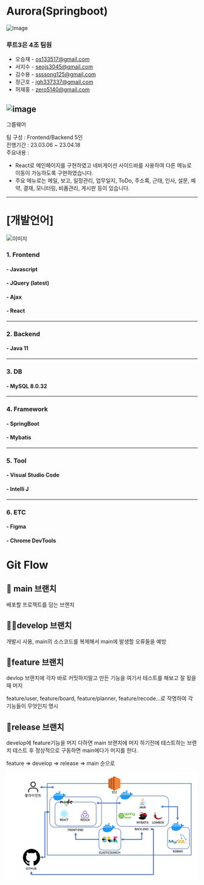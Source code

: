# Aurora(Springboot)
![image](https://user-images.githubusercontent.com/115364621/235844960-11851733-f3d7-433a-be69-74aee6edc92c.png)

### 루트3은 4조 팀원
* 오승재 - os133517@gmail.com
* 서지수 - seojs3045@gmail.com
* 김수용 - ssssong125@gmail.com 
* 정근호 -  jgh337337@gmail.com
* 허재홍 - zero5140@gmail.com

![image](https://user-images.githubusercontent.com/115364621/235852777-0f19638a-64bb-4a3c-bb5e-3da06b24de76.png)
------------

그룹웨어 

팀 구성 : Frontend/Backend 5인  
진행기간 : 23.03.06 ~ 23.04.18  
주요내용 :
- React로 메인페이지를 구현하였고 네비게이션 사이드바를 사용하여 다른 메뉴로 이동이 가능하도록 구현하였습니다.
- 주요 메뉴로는 메일, 보고, 일정관리, 업무일지, ToDo, 주소록, 근태, 인사, 설문, 예약, 결재, 모니터링, 비품관리, 게시판 등이 있습니다. 

------------

# [개발언어]
![이미지](./stack.png)
### 1. Frontend
#### - Javascript
#### - JQuery (latest)
#### - Ajax
#### - React 
------------  
### 2. Backend
#### - Java 11
------------  
### 3. DB
#### - MySQL 8.0.32 
------------  
### 4. Framework
#### - SpringBoot
#### - Mybatis
------------  
### 5. Tool
#### - Visual Studio Code
#### - Intelli J
------------  
### 6. ETC
#### - Figma
#### - Chrome DevTools

# Git Flow

## 🏁 main 브랜치

배포할 프로젝트를 담는 브랜치 

## 👨‍💻develop 브랜치

개발시 사용, main의 소스코드를 복제해서 main에 발생할 오류들을 예방
## 🤔feature 브랜치

devlop 브랜치에 각자 바로 커밋하지말고 만든 기능을 여기서 테스트를 해보고 잘 됬을 때 머지

feature/user, feature/board, feature/planner, feature/recode...로 작명하여 각 기능들이 무엇인지 명시

## 🔎release 브랜치

develop에 feature기능을 머지 다하면 main 브랜치에 머지 하기전에 테스트하는 브랜치 테스트 후 정상적으로 구동하면 main에다가 머지를 한다.

feature => develop => release => main 순으로 

![경로](./useStack.png)
